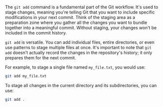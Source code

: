 The `git add` command is a fundamental part of the Git workflow. It's used to stage changes, meaning you're telling Git that you want to include specific modifications in your next commit. Think of the staging area as a preparation zone where you gather all the changes you want to bundle together into a meaningful commit. Without staging, your changes won't be included in the commit history.

`git add` is versatile. You can add individual files, entire directories, or even use patterns to stage multiple files at once. It's important to note that `git add` doesn't actually record the changes in the repository's history; it only prepares them for the next commit.

For example, to stage a single file named `my_file.txt`, you would use:

```bash
git add my_file.txt
```

To stage all changes in the current directory and its subdirectories, you can use:

```bash
git add .
```